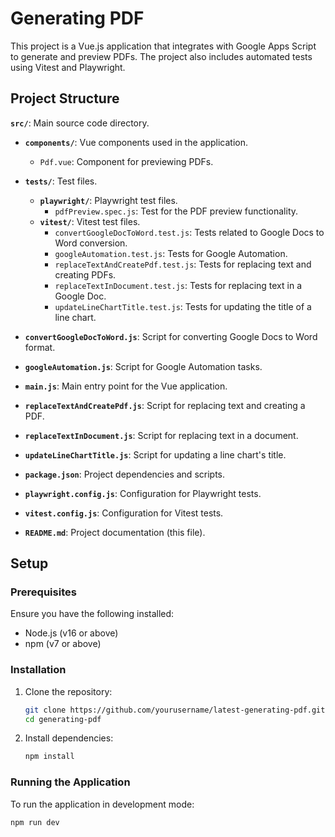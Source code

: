 # Generating PDF

This project is a Vue.js application that integrates with Google Apps Script to generate and preview PDFs. The project also includes automated tests using Vitest and Playwright.

## Project Structure

**`src/`**: Main source code directory.

- **`components/`**: Vue components used in the application.
  - `Pdf.vue`: Component for previewing PDFs.

- **`tests/`**: Test files.
  - **`playwright/`**: Playwright test files.
    - `pdfPreview.spec.js`: Test for the PDF preview functionality.
  - **`vitest/`**: Vitest test files.
    - `convertGoogleDocToWord.test.js`: Tests related to Google Docs to Word conversion.
    - `googleAutomation.test.js`: Tests for Google Automation.
    - `replaceTextAndCreatePdf.test.js`: Tests for replacing text and creating PDFs.
    - `replaceTextInDocument.test.js`: Tests for replacing text in a Google Doc.
    - `updateLineChartTitle.test.js`: Tests for updating the title of a line chart.

- **`convertGoogleDocToWord.js`**: Script for converting Google Docs to Word format.
- **`googleAutomation.js`**: Script for Google Automation tasks.
- **`main.js`**: Main entry point for the Vue application.
- **`replaceTextAndCreatePdf.js`**: Script for replacing text and creating a PDF.
- **`replaceTextInDocument.js`**: Script for replacing text in a document.
- **`updateLineChartTitle.js`**: Script for updating a line chart's title.

- **`package.json`**: Project dependencies and scripts.
- **`playwright.config.js`**: Configuration for Playwright tests.
- **`vitest.config.js`**: Configuration for Vitest tests.
- **`README.md`**: Project documentation (this file).

## Setup

### Prerequisites

Ensure you have the following installed:
- Node.js (v16 or above)
- npm (v7 or above)

### Installation

1. Clone the repository:
    ```sh
    git clone https://github.com/yourusername/latest-generating-pdf.git
    cd generating-pdf
    ```
2. Install dependencies:
    ```sh
    npm install
    ```

### Running the Application

To run the application in development mode:
```sh
npm run dev
